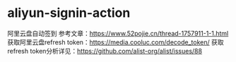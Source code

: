 # aliyun-signin-action
阿里云盘自动签到
参考文章：https://www.52pojie.cn/thread-1757911-1-1.html
获取阿里云盘refresh token：https://media.cooluc.com/decode_token/
获取refresh token分析详见：https://github.com/alist-org/alist/issues/88
